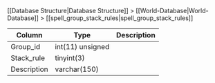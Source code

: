 [[Database Structure|Database Structure]] > [[World-Database|World-Database]] > [[spell_group_stack_rules|spell_group_stack_rules]]

Column | Type | Description
--- | --- | ---
Group_id | int(11) unsigned | 
Stack_rule | tinyint(3) | 
Description | varchar(150) | 
